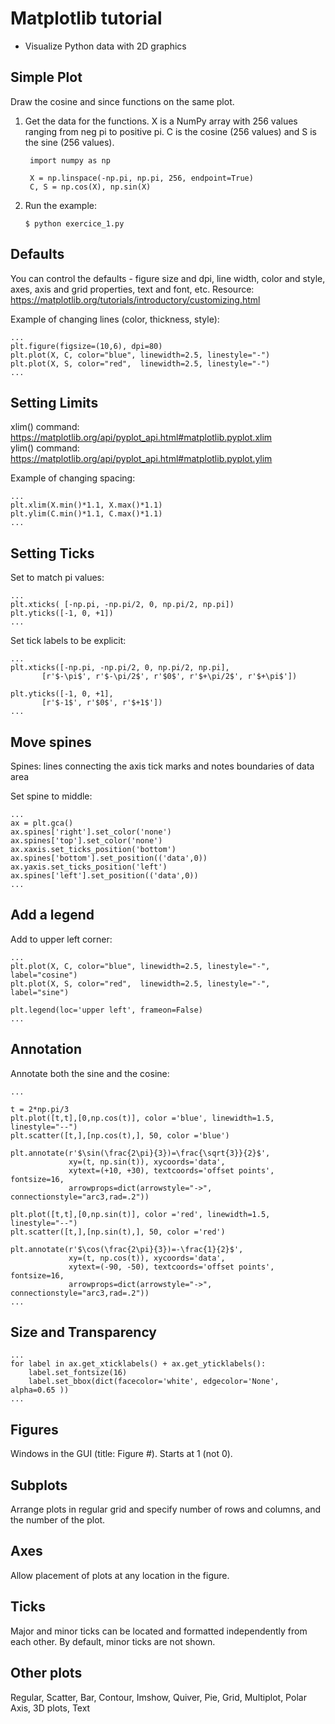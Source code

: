 # Matplotlib tutorial
- Visualize Python data with 2D graphics

## Simple Plot
Draw the cosine and since functions on the same plot. 
1. Get the data for the functions. X is a NumPy array with 256 values ranging from neg pi to positive pi. C is the cosine (256 values) and S is the sine (256 values). 
   ```
    import numpy as np

    X = np.linspace(-np.pi, np.pi, 256, endpoint=True)
    C, S = np.cos(X), np.sin(X)
    ```
2. Run the example:
    ```
    $ python exercice_1.py
    ```

## Defaults
You can control the defaults - figure size and dpi, line width, color and style, axes, axis and grid properties, text and font, etc.
Resource: https://matplotlib.org/tutorials/introductory/customizing.html

Example of changing lines (color, thickness, style):
```
...
plt.figure(figsize=(10,6), dpi=80)
plt.plot(X, C, color="blue", linewidth=2.5, linestyle="-")
plt.plot(X, S, color="red",  linewidth=2.5, linestyle="-")
...
```

## Setting Limits
xlim() command: https://matplotlib.org/api/pyplot_api.html#matplotlib.pyplot.xlim  
ylim() command: https://matplotlib.org/api/pyplot_api.html#matplotlib.pyplot.ylim  

Example of changing spacing:
```
...
plt.xlim(X.min()*1.1, X.max()*1.1)
plt.ylim(C.min()*1.1, C.max()*1.1)
...
```

## Setting Ticks
Set to match pi values:
```
...
plt.xticks( [-np.pi, -np.pi/2, 0, np.pi/2, np.pi])
plt.yticks([-1, 0, +1])
...
```
Set tick labels to be explicit:
```
...
plt.xticks([-np.pi, -np.pi/2, 0, np.pi/2, np.pi],
       [r'$-\pi$', r'$-\pi/2$', r'$0$', r'$+\pi/2$', r'$+\pi$'])

plt.yticks([-1, 0, +1],
       [r'$-1$', r'$0$', r'$+1$'])
...
```

## Move spines
Spines: lines connecting the axis tick marks and notes boundaries of data area

Set spine to middle:
```
...
ax = plt.gca()
ax.spines['right'].set_color('none')
ax.spines['top'].set_color('none')
ax.xaxis.set_ticks_position('bottom')
ax.spines['bottom'].set_position(('data',0))
ax.yaxis.set_ticks_position('left')
ax.spines['left'].set_position(('data',0))
...
```

## Add a legend
Add to upper left corner:
```
...
plt.plot(X, C, color="blue", linewidth=2.5, linestyle="-", label="cosine")
plt.plot(X, S, color="red",  linewidth=2.5, linestyle="-", label="sine")

plt.legend(loc='upper left', frameon=False)
...
```

## Annotation
Annotate both the sine and the cosine:
```
...

t = 2*np.pi/3
plt.plot([t,t],[0,np.cos(t)], color ='blue', linewidth=1.5, linestyle="--")
plt.scatter([t,],[np.cos(t),], 50, color ='blue')

plt.annotate(r'$\sin(\frac{2\pi}{3})=\frac{\sqrt{3}}{2}$',
             xy=(t, np.sin(t)), xycoords='data',
             xytext=(+10, +30), textcoords='offset points', fontsize=16,
             arrowprops=dict(arrowstyle="->", connectionstyle="arc3,rad=.2"))

plt.plot([t,t],[0,np.sin(t)], color ='red', linewidth=1.5, linestyle="--")
plt.scatter([t,],[np.sin(t),], 50, color ='red')

plt.annotate(r'$\cos(\frac{2\pi}{3})=-\frac{1}{2}$',
             xy=(t, np.cos(t)), xycoords='data',
             xytext=(-90, -50), textcoords='offset points', fontsize=16,
             arrowprops=dict(arrowstyle="->", connectionstyle="arc3,rad=.2"))
...
```

## Size and Transparency
```
...
for label in ax.get_xticklabels() + ax.get_yticklabels():
    label.set_fontsize(16)
    label.set_bbox(dict(facecolor='white', edgecolor='None', alpha=0.65 ))
...
```

## Figures
Windows in the GUI (title: Figure #). Starts at 1 (not 0). 

## Subplots
Arrange plots in regular grid and specify number of rows and columns, and the number of the plot. 

## Axes
Allow placement of plots at any location in the figure. 

## Ticks
Major and minor ticks can be located and formatted independently from each other. By default, minor ticks are not shown. 

## Other plots
Regular, Scatter, Bar, Contour, Imshow, Quiver, Pie, Grid, Multiplot, Polar Axis, 3D plots, Text


